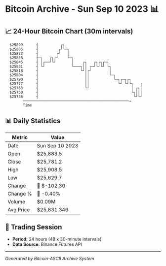 # Bitcoin Archive - Sun Sep 10 2023 📊

## 📈 24-Hour Bitcoin Chart (30m intervals)

```
  $25899      ┤          ┌┐                                    
  $25886      ┤         ┌┘└─┐                                  
  $25872      ┤        ┌┘   │                                  
  $25858      ┼─┐   ┌┐┌┘    └─┐                                
  $25845      ┤ │┌──┘└┘       │    ┌┐   ┌┐┌┐┌─┐                
  $25831      ┤ └┘            └───┐││ ┌─┘└┘└┘ └┐               
  $25818      ┤                   └┘│┌┘        │               
  $25804      ┤                     ││         └─┐             
  $25790      ┤                     ││           └─┐┌─┐┌┐      
  $25777      ┤                     ││             └┘ └┘└┐   ┌ 
  $25763      ┤                     └┘                   │ ┌┐│ 
  $25750      ┤                                          └┐│││ 
  $25736      ┤                                           └┘└┘ 
        ────────────────────────────────────────────────→
        Time
```

## 📊 Daily Statistics

| Metric | Value |
|--------|-------|
| Date | Sun Sep 10 2023 |
| Open | $25,883.5 |
| Close | $25,781.2 |
| High | $25,908.5 |
| Low | $25,629.7 |
| Change | 🔴 $-102.30 |
| Change % | 🔴 -0.40% |
| Volume | $0.09M |
| Avg Price | $25,831.346 |

## 📅 Trading Session

- **Period:** 24 hours (48 x 30-minute intervals)
- **Data Source:** Binance Futures API

---
*Generated by Bitcoin-ASCII Archive System*
